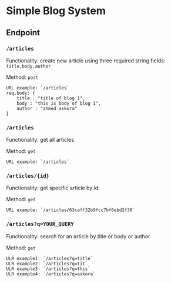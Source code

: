 # Simple Blog System

## Endpoint

### `/articles`

Functionality: create new article using three required string fields: `title,body,author`

Method: `post`

    URL example: `/articles`
    req.body: {
        title : "title of blog 1",
        body : "this is body of blog 1",
        author : "ahmed askora"
    }

### `/articles`

Functionality: get all articles

Method: `get`

    URL example: `/articles`

### `/articles/{id}`

Functionality: get specific article by id

Method: `get`

    URL example: `/articles/63caff32b9fcc7bf6ebd2f30`

### `/articles?q=YOUR_QUERY`

Functionality: search for an article by title or body or author

Method: `get`

    ULR example1: `/articles?q=title`
    ULR example2: `/articles?q=tit`
    ULR example3: `/articles?q=this`
    ULR example4: `/articles?q=askora`
